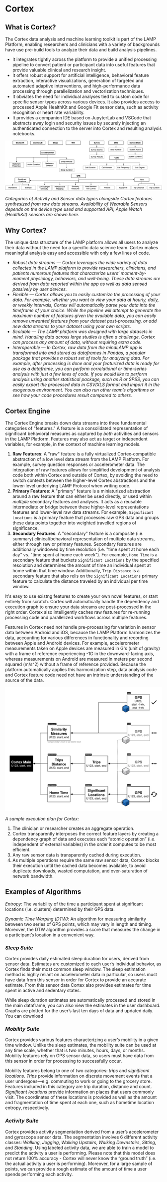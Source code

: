# Cortex

## **What is Cortex?**

The Cortex data analysis and machine learning toolkit is part of the LAMP Platform, enabling researchers and clinicians with a variety of backgrounds have use pre-build tools to analyze their data and build analysis pipelines. 

- It integrates tightly across the platform to provide a unified processing pipeline to convert patient or participant data into useful features that provide valuable clinical and research insight.
- It offers robust support for artificial intelligence, behavioral feature extraction, interactive visualizations, generation of targeted and automated adaptive interventions, and high-performance data processing through parallelization and vectorization techniques.
- It obviates the need for individual analyses tied to custom code for specific sensor types across various devices. It also provides access to processed Apple HealthKit and Google Fit sensor data, such as activity recognition or heart rate variability.
- It provides a companion IDE based on JupyterLab and VSCode that abstracts away login and security issues by securely injecting an authenticated connection to the server into Cortex and resulting analysis notebooks.

![](assets/cortex_features.png)

_Categories of Activity and Sensor data types alongside Cortex features synthesized from raw data streams. Availability of Wearable Sensors depends on the device type used and supported API; Apple Watch (HealthKit) sensors are shown here._


## **Why Cortex?**

The unique data structure of the LAMP platform allows all users to analyze their data without the need for a specific data science team. Cortex makes meaningful analysis easy and accessible with only a few lines of code.

- *Robust data streams — Cortex leverages the wide variety of data collected in the LAMP platform to provide researchers, clinicians, and patients numerous features that characterize users’ moment-by-moment physiology, behaviors, and well-being. These data streams are derived from data reported within the app as well as data sensed passively by user devices.*
- *Flexible — Cortex allows you to easily customize the processing of your data. For example, whether you want to view your data at hourly, daily, or weekly intervals, Cortex will automatically parse your data into the timeframe of your choice. While the pipeline will attempt to generate the maximum number of features given the available data, you can easily remove unwanted features from your dataset post-processing, or add new data streams to your dataset using your own scripts.*
- *Scalable — The LAMP platform was designed with large datasets in mind. Handling data across large studies is often a challenge. Cortex can process any amount of data, without requiring extra code.*
- *Interoperable — In Cortex, raw data from the mindLAMP app is transformed into and stored as dataframes in Pandas, a popular package that provides a robust set of tools for analyzing data. For example, after processing is done and your featurized data is ready for use as a dataframe, you can perform correlational or time-series analysis with just a few lines of code. If you would like to perform analysis using another statistical package, such as R or SPSS, you can easily export the processed data in CSV/XLS format and import it in the exogenous environment. You can also run other team’s algorithms or see how your code procedures result compared to others.*

## Cortex Engine

The Cortex Engine breaks down data streams into three fundamental categories of "features." A feature is a consolidated representation of significant behavioral measures as captured by _both_ activities and sensors in the LAMP Platform. Features may also act as target or independent variables, for example, in the context of machine learning models. 

1. **Raw Features**: A "raw" feature is a fully virtualized Cortex-compatible abstraction of a low level data stream from the LAMP Platform. For example, survey question responses or accelerometer data. The integration of raw features allows for simplified development of analysis code both within Cortex and outside of Cortex, by avoiding the need to switch contexts between the higher-level Cortex abstractions and the lower-level underlying LAMP Protocol when writing code.
1. **Primary Features**: A "primary" feature is a miniaturized abstraction around a raw feature that can either be used directly, or used within _multiple_ secondary features and analyses. It acts as a reusable intermediate or bridge between these higher-level representations features and lower-level raw data streams. For example, `Significant Locations` is a primary feature that processes raw GPS data and groups these data points together into weighted travelled regions of significance.
1. **Secondary Features**: A "secondary" feature is a composite (i.e. summary) clinical/behavioral representation of multiple data streams, either through raw or primary features. Secondary features are additionally windowed by time resolution (i.e. "time spent at home each day" vs. "time spent at home each week"). For example, `Home Time` is a secondary feature that buckets `Significant Locations` by the specified resolution and determines the amount of time an individual spent at home within that time window. Additionally, `Trip Distance` is a secondary feature that also relis on the `Significant Locations` primary feature to calculate the distance traveled by an individual per time window. 

It's easy to use existng features to create your own novel features, or start entirely from scratch. Cortex will automatically handle the dependency and execution graph to ensure your data streams are post-processed in the right order. Cortex also intelligently caches raw features for re-running processing code and parallelized workflows across multiple features.

Features in Cortex need not handle pre-processing for variation in sensor data between Android and iOS, because the LAMP Platform harmonizes the data, accounting for various differences in functionality and recording between Apple and Android devices. For example, accelerometer measurements taken on Apple devices are measured in G's (unit of gravity) with a frame of reference experiencing -1G in the downward-facing axis, whereas measurements on Android are measured in meters per second squared (m/s^2) without a frame of reference provided. Because the platform automatically applies this harmonization step, data analysis code and Cortex feature code need not have an intrinsic understanding of the source of the data. 

![](assets/cortex_caching.svg)

_A sample execution plan for Cortex:_
1. The clinician or researcher creates an aggregate operation.
2. Cortex transparently interposes the correct feature layers by creating a dependency graph of data and executes each “atomic operation” (i.e. independent of external variables) in the order it computes to be most efficient.
3. Any raw sensor data is transparently cached during execution.
4. As multiple operations require the same raw sensor data, Cortex blocks their execution until the cached data becomes available, to avoid duplicate downloads, wasted computation, and over-saturation of network bandwidth.

## **Examples of Algorithms**

*Entropy*: The variability of the time a participant spent at significant locations (i.e. clusters) determined by their GPS data.

*Dynamic Time Warping (DTW)*: An algorithm for measuring similarity between two series of GPS points, which may vary in length and timing. Moreover, the DTW algorithm provides a score that measures the change in a participant’s location in a convenient way.

### *Sleep Suite*

Cortex provides daily estimated sleep duration for users, derived from sensor data. Estimates are customized to each user’s individual behavior, as Cortex finds their most common sleep window. The sleep estimation method is highly reliant on accelerometer data in particular, so users must have data from this sensor in order for Cortex to provide an accurate estimate. From this sensor data Cortex also provides estimates for time spent in active and sedentary states.

While sleep duration estimates are automatically processed and stored in the main dataframe, you can also view the estimates in the user dashboard. Graphs are plotted for the user’s last ten days of data and updated daily. You can download

### *Mobility Suite*

Cortex provides various features characterizing a user’s mobility in a given time window. Unlike the sleep estimates, the mobility suite can be used at any time scale, whether that is two minutes, hours, days, or months. Mobility features rely on GPS sensor data, so users must have data from this sensor in order for processing to successfully occur.

Mobility features belong to one of two categories: *trips* and *significant locations*. *Trips* provide information on discrete movement events that a user undergoes—e.g. commuting to work or going to the grocery store. Features included in this category are trip duration, distance and count. *Significant locations* provide information on places that users commonly visit. The coordinates of these locations is provided as well as the amount and fragmentation of time spent at each one, such as hometime location entropy, respectively.

### *Activity Suite*

Cortex provides activity segmentation derived from a user’s accelerometer and gyroscope sensor data. The segmentation involves 6 different activity classes: *Walking*, *Jogging*, *Walking Upstairs*, *Walking Downstairs*, *Sitting*, and *Standing*. Using labeled activity data, we are able to train a model to predict the activity a user is performing. Please note that this model does not return 100% accuracy - Cortex will never know the “ground truth” (i.e. the actual activity a user is performing). Moreover, for a large sample of points, we can provide a rough estimate of the amount of time a user spends performing each activity.
